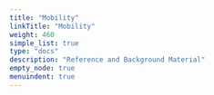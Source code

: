 ```yaml
---
title: "Mobility"
linkTitle: "Mobility"
weight: 460
simple_list: true
type: "docs"
description: "Reference and Background Material"
empty_node: true
menuindent: true
---
```

